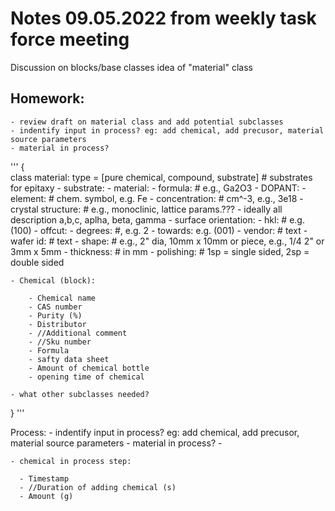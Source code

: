 
	
# Notes 09.05.2022 from weekly task force meeting	
Discussion on blocks/base classes
idea of "material" class

## Homework:
	- review draft on material class and add potential subclasses
	- indentify input in process? eg: add chemical, add precusor, material source parameters
	- material in process?

	  

'''
{	
class material:
	type = [pure chemical, compound, substrate]
	# substrates for epitaxy
	- substrate:
		- material:
			- formula: # e.g., Ga2O3
			- DOPANT:
				- element: # chem. symbol, e.g. Fe
				- concentration: # cm^-3, e.g., 3e18
		- crystal structure: # e.g., monoclinic, lattice params.??? - ideally all description a,b,c, aplha, beta, gamma
		- surface orientation: 
			- hkl: # e.g. (100)
			- offcut:
				- degrees: #, e.g. 2
				- towards:  e.g. (001)
		- vendor: # text
		- wafer id: # text
		- shape: # e.g., 2" dia, 10mm x 10mm or piece, e.g., 1/4 2" or 3mm x 5mm
		- thickness: # in mm
		- polishing: # 1sp = single sided, 2sp = double sided
	
	- Chemical (block):
  
		- Chemical name
		- CAS number
		- Purity (%)
		- Distributor
		- //Additional comment
		- //Sku number
		- Formula
		- safty data sheet
		- Amount of chemical bottle
		- opening time of chemical
		
	- what other subclasses needed?

}
'''
	

Process:
	- indentify input in process? eg: add chemical, add precusor, material source parameters
	- material in process?
		-  
		
	- chemical in process step:

	  - Timestamp
	  - //Duration of adding chemical (s)
	  - Amount (g)
	
